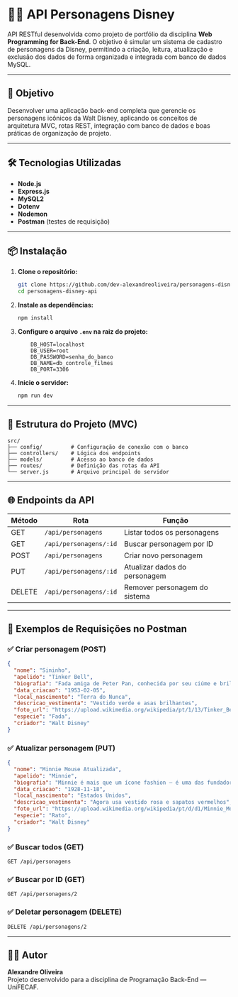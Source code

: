 # 🧙‍♂️ API Personagens Disney

API RESTful desenvolvida como projeto de portfólio da disciplina **Web Programming for Back-End**. O objetivo é simular um sistema de cadastro de personagens da Disney, permitindo a criação, leitura, atualização e exclusão dos dados de forma organizada e integrada com banco de dados MySQL.

---

## 🎯 Objetivo

Desenvolver uma aplicação back-end completa que gerencie os personagens icônicos da Walt Disney, aplicando os conceitos de arquitetura MVC, rotas REST, integração com banco de dados e boas práticas de organização de projeto.

---

## 🛠️ Tecnologias Utilizadas

- **Node.js**
- **Express.js**
- **MySQL2**
- **Dotenv**
- **Nodemon**
- **Postman** (testes de requisição)

---

## 📦 Instalação

1. **Clone o repositório:**

    ```bash
    git clone https://github.com/dev-alexandreoliveira/personagens-disney-api.git
    cd personagens-disney-api
    ```

2. **Instale as dependências:**

    ```bash
    npm install
    ```

3. **Configure o arquivo `.env` na raiz do projeto:**

    ```env
        DB_HOST=localhost
        DB_USER=root
        DB_PASSWORD=senha_do_banco
        DB_NAME=db_controle_filmes
        DB_PORT=3306
    ```

4. **Inicie o servidor:**

    ```bash
    npm run dev
    ```

---

## 🧱 Estrutura do Projeto (MVC)

```
src/
├── config/         # Configuração de conexão com o banco
├── controllers/    # Lógica dos endpoints
├── models/         # Acesso ao banco de dados
├── routes/         # Definição das rotas da API
└── server.js       # Arquivo principal do servidor
```

---

## 🌐 Endpoints da API

| Método  | Rota                        | Função                        |
| ------- | --------------------------- | ----------------------------- |
| GET     | `/api/personagens`          | Listar todos os personagens   |
| GET     | `/api/personagens/:id`      | Buscar personagem por ID      |
| POST    | `/api/personagens`          | Criar novo personagem         |
| PUT     | `/api/personagens/:id`      | Atualizar dados do personagem |
| DELETE  | `/api/personagens/:id`      | Remover personagem do sistema |

---

## 🧪 Exemplos de Requisições no Postman

### ✅ Criar personagem (POST)

```json
{
  "nome": "Sininho",
  "apelido": "Tinker Bell",
  "biografia": "Fada amiga de Peter Pan, conhecida por seu ciúme e brilho mágico.",
  "data_criacao": "1953-02-05",
  "local_nascimento": "Terra do Nunca",
  "descricao_vestimenta": "Vestido verde e asas brilhantes",
  "foto_url": "https://upload.wikimedia.org/wikipedia/pt/1/13/Tinker_Bell.png",
  "especie": "Fada",
  "criador": "Walt Disney"
}
```

### ✅ Atualizar personagem (PUT)

```json
{
  "nome": "Minnie Mouse Atualizada",
  "apelido": "Minnie",
  "biografia": "Minnie é mais que um ícone fashion — é uma das fundadoras do legado Disney.",
  "data_criacao": "1928-11-18",
  "local_nascimento": "Estados Unidos",
  "descricao_vestimenta": "Agora usa vestido rosa e sapatos vermelhos",
  "foto_url": "https://upload.wikimedia.org/wikipedia/pt/d/d1/Minnie_Mouse.png",
  "especie": "Rato",
  "criador": "Walt Disney"
}
```

### ✅ Buscar todos (GET)

```
GET /api/personagens
```

### ✅ Buscar por ID (GET)

```
GET /api/personagens/2
```

### ✅ Deletar personagem (DELETE)

```
DELETE /api/personagens/2
```

---

## 🧑‍🎓 Autor

**Alexandre Oliveira**  
Projeto desenvolvido para a disciplina de Programação Back-End — UniFECAF.